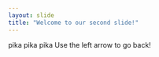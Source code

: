 ```yaml
---
layout: slide
title: "Welcome to our second slide!"
---
```

pika pika pika
Use the left arrow to go back!
